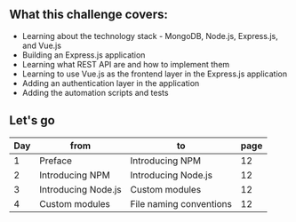 ## What this challenge covers:

- Learning about the technology stack - MongoDB, Node.js, Express.js, and Vue.js
- Building an Express.js application
- Learning what REST API are and how to implement them
- Learning to use Vue.js as the frontend layer in the Express.js application
- Adding an authentication layer in the application
- Adding the automation scripts and tests

## Let's go

| Day | from | to | page|
|----|----|----|----|
|1| Preface | Introducing NPM| 12 | 
|2| Introducing NPM | Introducing Node.js | 12 |
|3| Introducing Node.js | Custom modules| 12 |
|4| Custom modules| File naming conventions | 12 |